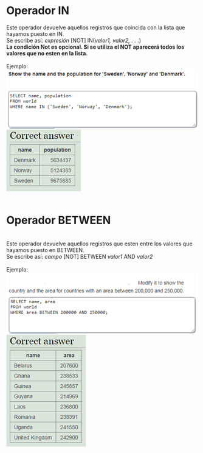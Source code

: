 <h1><b>Operador IN</b></h1>
Este operador devuelve aquellos registros que coincida con la lista que hayamos puesto en IN.<br/>
Se escribe así: <i>expresión</i> [NOT] IN(<i>valor1, valor2, . . .</i>)<br/>
<b>La condición Not es opcional. Si se utiliza el NOT aparecerá todos los valores que no esten en la lista.</b><br/>
<br/>
Ejemplo:<br/>
<img src="../imagenes/IN1.PNG">
<img src="../imagenes/IN2.PNG">
<br/>
<br/>
<h1><b>Operador BETWEEN</b></h1><br/>
Este operador devuelve aquellos registros que esten entre los valores que hayamos puesto en BETWEEN.<br/>
Se escribe así: <i>campo</i> [NOT] BETWEEN <i>valor1</i> AND <i>valor2</i><br/>
<br/>
Ejemplo:<br/>
<img src="../imagenes/BETWEEN1.PNG">
<img src="../imagenes/BETWEEN2.PNG">
